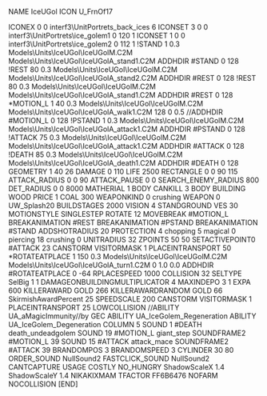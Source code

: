 NAME IceUGol
ICON U_FrnOf17

ICONEX 0 0 interf3\UnitPortrets\_back_ices 6
ICONSET 3 0 0 interf3\UnitPortrets\ice_golem1 0 120 1
ICONSET 1 0 0 interf3\UnitPortrets\ice_golem2 0 112 1
!STAND          1 0.3  Models\Units\IceUGol\IceUGolM.C2M Models\Units\IceUGol\IceUGolA_stand1.C2M
ADDHDIR #STAND 0 128
!REST          80 0.3  Models\Units\IceUGol\IceUGolM.C2M Models\Units\IceUGol\IceUGolA_stand2.C2M
ADDHDIR #REST 0 128
!REST          80 0.3  Models\Units\IceUGol\IceUGolM.C2M Models\Units\IceUGol\IceUGolA_stand1.C2M
ADDHDIR #REST 0 128
*MOTION_L      1 40 0.3  Models\Units\IceUGol\IceUGolM.C2M Models\Units\IceUGol\IceUGolA_walk1.C2M 128 0 0.5
//ADDHDIR #MOTION_L 0 128
!PSTAND        1  0.3  Models\Units\IceUGol\IceUGolM.C2M Models\Units\IceUGol\IceUGolA_attack1.C2M
ADDHDIR #PSTAND 0 128 
!ATTACK        75 0.3  Models\Units\IceUGol\IceUGolM.C2M Models\Units\IceUGol\IceUGolA_attack1.C2M
ADDHDIR #ATTACK 0 128
!DEATH         85 0.3  Models\Units\IceUGol\IceUGolM.C2M Models\Units\IceUGol\IceUGolA_death1.C2M
ADDHDIR #DEATH 0 128
GEOMETRY 1 40 26
DAMAGE   0 110
LIFE     2500
RECTANGLE 0 0 90 115
ATTACK_RADIUS 0 0 90
ATTACK_PAUSE 0 0
SEARCH_ENEMY_RADIUS 800
DET_RADIUS 0 0 8000
MATHERIAL 1 BODY
CANKILL 3 BODY BUILDING WOOD 
PRICE 1 COAL 300
WEAPONKIND 0 crushing
WEAPON 0 UW_Splash20
BUILDSTAGES 2000
VISION 4
STANDGROUND
VES 30
MOTIONSTYLE SINGLESTEP
ROTATE 12
MOVEBREAK #MOTION_L
BREAKANIMATION #REST
BREAKANIMATION #PSTAND
BREAKANIMATION #STAND
ADDSHOTRADIUS 20
PROTECTION 4 chopping 5 magical 0 piercing 18 crushing 0
UNITRADIUS 32
ZPOINTS 50 50
SETACTIVEPOINT0 #ATTACK 23
CANSTORM
VISITORMASK 1
PLACEINTRANSPORT 50
*ROTATEATPLACE      1 150 0.3 Models\Units\IceUGol\IceUGolM.C2M Models\Units\IceUGol\IceUGolA_turn1.C2M 0 1.0 0.0
ADDHDIR #ROTATEATPLACE 0 -64
RPLACESPEED         1000
COLLISION 32
SELTYPE SelBig 1 1
DAMAGEONBUILDINGMULTIPLICATOR 4
MAXINDEPO 3 1
EXPA 			600
KILLERAWARD             GOLD 266
KILLERAWARDRANDOM       GOLD 66
SkirmishAwardPercent 25
SPEEDSCALE 200
CANSTORM
VISITORMASK 1
PLACEINTRANSPORT 25
LOWCOLLISION
//ABILITY UA_aMagicImmunity//by GEC
ABILITY UA_IceGolem_Regeneration
ABILITY UA_IceGolem_Degeneration
COLUMN 5
SOUND 1 #DEATH death_undeadgolem
SOUND 19 #MOTION_L giant_step
SOUNDFRAME2 #MOTION_L 39
SOUND 15 #ATTACK attack_mace
SOUNDFRAME2 #ATTACK 39
BRANDOMPOS 3
BRANDOMSPEED 3
CYLINDER 30 80
ORDER_SOUND NullSound2
FASTCLICK_SOUND NullSound2
CANTCAPTURE
USAGE COSTLY
NO_HUNGRY
ShadowScaleX 1.4
ShadowScaleY 1.4
NIKAKIXMAM
TFACTOR FF6B6476
NOFARM
NOCOLLISION
[END]
